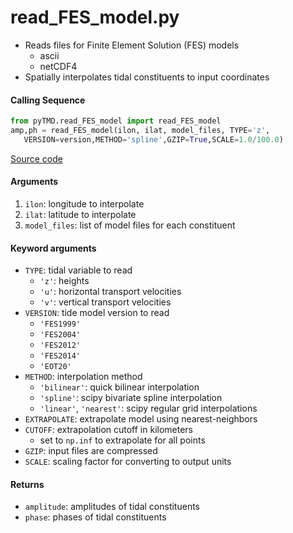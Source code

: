 read_FES_model.py
=================

- Reads files for Finite Element Solution (FES) models
   * ascii
   * netCDF4
- Spatially interpolates tidal constituents to input coordinates

#### Calling Sequence
```python
from pyTMD.read_FES_model import read_FES_model
amp,ph = read_FES_model(ilon, ilat, model_files, TYPE='z',
   VERSION=version,METHOD='spline',GZIP=True,SCALE=1.0/100.0)
```
[Source code](https://github.com/tsutterley/pyTMD/blob/main/pyTMD/read_FES_model.py)

#### Arguments
1. `ilon`: longitude to interpolate
2. `ilat`: latitude to interpolate
3. `model_files`: list of model files for each constituent

#### Keyword arguments
- `TYPE`: tidal variable to read
   * `'z'`: heights
   * `'u'`: horizontal transport velocities
   * `'v'`: vertical transport velocities
- `VERSION`: tide model version to read
   * `'FES1999'`
   * `'FES2004'`
   * `'FES2012'`
   * `'FES2014'`
   * `'EOT20'`
- `METHOD`: interpolation method
   * `'bilinear'`: quick bilinear interpolation
   * `'spline'`: scipy bivariate spline interpolation
   * `'linear'`, `'nearest'`: scipy regular grid interpolations
- `EXTRAPOLATE`: extrapolate model using nearest-neighbors
- `CUTOFF`: extrapolation cutoff in kilometers
   * set to `np.inf` to extrapolate for all points
- `GZIP`: input files are compressed
- `SCALE`: scaling factor for converting to output units

#### Returns
- `amplitude`: amplitudes of tidal constituents
- `phase`: phases of tidal constituents
